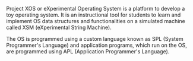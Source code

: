 Project XOS or eXperimental Operating System is a platform to develop a toy operating system. It is an instructional tool for students to learn and implement OS data structures and functionalities on a simulated machine called XSM (eXperimental String Machine).

The OS is programmed using a custom language known as SPL (System Programmer's Language) and application programs, which run on the OS, are programmed using APL (Application Programmer's Language).
